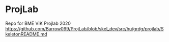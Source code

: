 # ProjLab
Repo for BME VIK Projlab 2020  
https://github.com/Barrow099/ProjLab/blob/skel_dev/src/hu/grdg/projlab/SkeletonREADME.md
